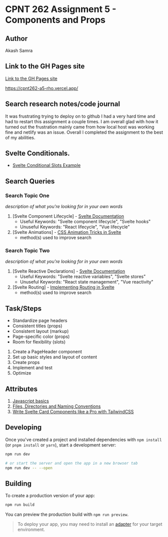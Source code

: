 # CPNT 262 Assignment 5 - Components and Props

## Author
Akash Samra

## Link to the GH Pages site
[Link to the GH Pages site](https://thriving-cheesecake-b122eb.netlify.app/)

https://cpnt262-a5-rho.vercel.app/

## Search research notes/code journal
It was frustrating trying to deploy on to github I had a very hard time and had to restart this assignment a couple times. I am overall glad with how it turned out the frustration mainly came from how local host was working fine and netlify was an issue. Overall I completed the assignment to the best of my abilities.

## Svelte Conditionals.
 - [Svelte Conditional Slots Example](https://svelte.dev/examples/conditional-slots)
   

## Search Queries

### Search Topic One
_description of what you're looking for in your own words_

1. [Svelte Component Lifecycle] - [Svelte Documentation](https://svelte.dev/docs#Lifecycle_hooks)
    - Useful Keywords: "Svelte component lifecycle", "Svelte hooks"
    - Unuseful Keywords: "React lifecycle", "Vue lifecycle"
2. [Svelte Animations] - [CSS Animation Tricks in Svelte](https://javascript.plainenglish.io/cool-css-animation-tricks-in-svelte-8a0f3ed1e4a7)
    - method(s) used to improve search


### Search Topic Two
_description of what you're looking for in your own words_

1. [Svelte Reactive Declarations] - [Svelte Documentation](https://svelte.dev/docs#Reactivity)
    - Useful Keywords: "Svelte reactive variables", "Svelte stores"
    - Unuseful Keywords: "React state management", "Vue reactivity"
2. [Svelte Routing] - [Implementing Routing in Svelte](https://dev.to/lyrakisk/implementing-routing-in-svelte-3-4hc8)
    - method(s) used to improve search

 
## Task/Steps
 - Standardize page headers 
 - Consistent titles (props)
 - Consistent layout (markup)
 - Page-specific color (props)
 - Room for flexibility (slots)
1. Create a PageHeader component 
2. Set up basic styles and layout of content
3. Create props
4. Implement and test
5. Optimize

## Attributes
1. [Javascript basics](https://sait-wbdv.github.io/slides/w23/cpnt-262/js-introduction.html#/10)
2. [Files, Directories and Naming Conventions](https://gist.github.com/acidtone/d77059ec1851eff266339a3df70f6984)
3. [Write Svelte Card Components like a Pro with TailwindCSS](https://javascript.plainenglish.io/write-svelte-card-components-like-a-pro-with-tailwindcss-5ce65277129)

## Developing

Once you've created a project and installed dependencies with `npm install` (or `pnpm install` or `yarn`), start a development server:

```bash
npm run dev

# or start the server and open the app in a new browser tab
npm run dev -- --open
```

## Building

To create a production version of your app:

```bash
npm run build
```

You can preview the production build with `npm run preview`.

> To deploy your app, you may need to install an [adapter](https://kit.svelte.dev/docs/adapters) for your target environment.
